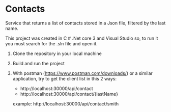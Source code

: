 # Contacts

Service that returns a list of contacts stored in a Json file, filtered by the last name. 

This project was created in C # .Net core 3 and Visual Studio so, to run it you must search for the .sln file and open it.
1) Clone the repository in your local machine

2) Build and run the project

3) With postman (https://www.postman.com/downloads/) or a similar application, try to get the client list in this 2 ways:

   - http://localhost:30000/api/contact 
   - http://localhost:30000/api/contact/{lastName}

    example: http://localhost:30000/api/contact/smith
